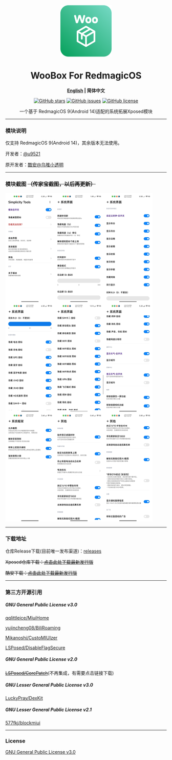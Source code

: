 <div align="center">
   <img width="160" src="./doc/img/ic_launcher.png" alt="logo">
   <h1>WooBox For RedmagicOS</h1>
   <p>
       <b><a href="./doc/README_EN.md">English</a> | 简体中文</b>
   </p>
   <a href="https://github.com/u9521/WooBoxForRedmagicOS/stargazers"><img alt="GitHub stars" src="https://img.shields.io/github/stars/u9521/WooBoxForRedmagicOS"></a>
   <a href="https://github.com/u9521/WooBoxForRedmagicOS/issues"><img alt="GitHub issues" src="https://img.shields.io/github/issues/u9521/WooBoxForRedmagicOS"></a>
   <a href="./LICENSE"><img alt="GitHub license" src="https://img.shields.io/github/license/u9521/WooBoxForRedmagicOS"></a>
   <p>一个基于 RedmagicOS 9(Android 14)适配的系统拓展Xposed模块</p>
</div>

---


### 模块说明

仅支持 RedmagicOS 9(Android 14)，其余版本无法使用。
  
开发者：[@u9521](https://github.com/u9521)

原开发者：[酷安@乌堆小透明](http://www.coolapk.com/u/883441)

---

### 模块截图 ~~（传家宝截图，以后再更新）~~
![截图](./doc/img/cn.jpg)  

---

### 下载地址

仓库Release下载(目前唯一发布渠道)：[releases](https://github.com/u9521/WooBoxForRedmagicOS/releases)

~~Xposed仓库下载：[点击此处下载最新发行版](https://github.com/Xposed-Modules-Repo/wooboxforredmagicos/releases)~~

~~酷安下载：[点击此处下载最新发行版](https://www.coolapk.com/apk/wooboxforredmagicos)~~

---

### 第三方开源引用

##### GNU General Public License v3.0
[qqlittleice/MiuiHome](https://github.com/qqlittleice/MiuiHome)

[yujincheng08/BiliRoaming](https://github.com/yujincheng08/BiliRoaming)

[Mikanoshi/CustoMIUIzer](https://code.highspec.ru/Mikanoshi/CustoMIUIzer)

[LSPosed/DisableFlagSecure](https://github.com/LSPosed/DisableFlagSecure)

##### GNU General Public License v2.0

~~[LSPosed/CorePatch](https://github.com/LSPosed/CorePatch)~~(不再集成，有需要点击链接下载)
##### GNU Lesser General Public License v3.0

[LuckyPray/DexKit](https://github.com/LuckyPray/DexKit)

##### GNU Lesser General Public License v2.1

[577fkj/blockmiui](https://github.com/577fkj/blockmiui)  

---

### License

[GNU General Public License v3.0](./LICENSE)
